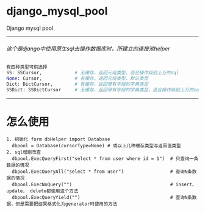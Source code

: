 # django_mysql_pool
Django mysql pool

------
###### 这个是django中使用原生sql去操作数据库时，所建立的连接池helper

```python
有四种类型可供选择
SS: SSCursor,            # 无缓存，返回元组类型，适合操作级别上万的sql
None: Cursor,            # 有缓存，返回元组类型，默认类型
Dict: DictCursor,        # 有缓存，返回带有字段的字典类型
SSDict: SSDictCursor     # 无缓存，返回带有字段的字典类型，适合操作级别上万的sql
```
------

# 怎么使用
```
1. 初始化 form dbHelper import Database
  dbpool = Database(cursorType=None) # 或以上几种缓存类型与返回值类型
2. sql增删改查
  dbpool.ExecQueryFirst("select * from user where id = 1")  # 只查询一条数据的情况
  dbpool.ExecQueryAll("select * from user")                 # 查询N条数据的情况
  dbpool.ExecNoQuery("")                                    # insert、 update、 delete都使用这个方法
  dbpool.ExecQueryYield("")                                 # 查询N条数据，但是需要把结果格式化为generator时使用的方法
```
